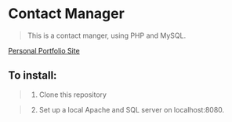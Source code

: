 # Contact Manager

> This is a contact manger, using PHP and MySQL.

[Personal Portfolio Site](https://www.alexisbarnes.com)

## To install:

>1. Clone this repository

>2. Set up a local Apache and SQL server on localhost:8080. 
